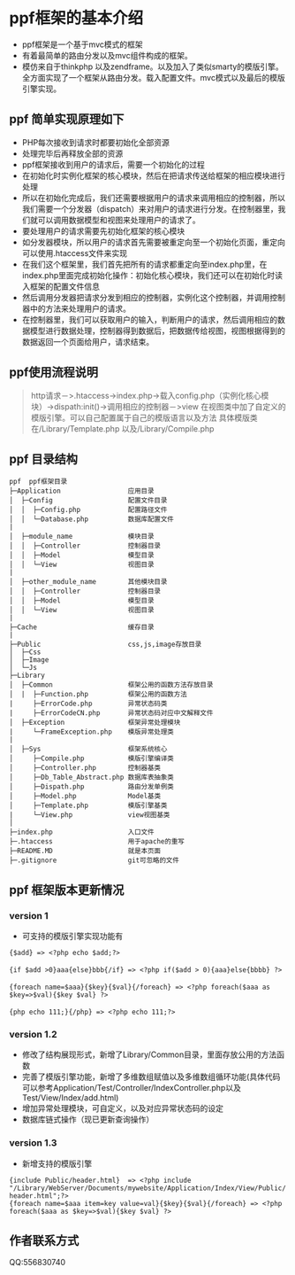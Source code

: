 # ppf框架的基本介绍

- ppf框架是一个基于mvc模式的框架
- 有着最简单的路由分发以及mvc组件构成的框架。
- 模仿来自于thinkphp 以及zendframe。以及加入了类似smarty的模版引擎。全方面实现了一个框架从路由分发。载入配置文件。mvc模式以及最后的模版引擎实现。

## ppf 简单实现原理如下

- PHP每次接收到请求时都要初始化全部资源
- 处理完毕后再释放全部的资源
- ppf框架接收到用户的请求后，需要一个初始化的过程
- 在初始化时实例化框架的核心模块，然后在把请求传送给框架的相应模块进行处理
- 所以在初始化完成后，我们还需要根据用户的请求来调用相应的控制器，所以我们需要一个分发器（dispatch）来对用户的请求进行分发。在控制器里，我们就可以调用数据模型和视图来处理用户的请求了。
- 要处理用户的请求需要先初始化框架的核心模块
- 如分发器模块，所以用户的请求首先需要被重定向至一个初始化页面，重定向可以使用.htaccess文件来实现
- 在我们这个框架里，我们首先把所有的请求都重定向至index.php里，在index.php里面完成初始化操作：初始化核心模块，我们还可以在初始化时读入框架的配置文件信息
- 然后调用分发器把请求分发到相应的控制器，实例化这个控制器，并调用控制器中的方法来处理用户的请求。
- 在控制器里，我们可以获取用户的输入，判断用户的请求，然后调用相应的数据模型进行数据处理，控制器得到数据后，把数据传给视图，视图根据得到的数据返回一个页面给用户，请求结束。

## ppf使用流程说明

> http请求－>.htaccess->index.php->载入config.php（实例化核心模块）->dispath:init()->调用相应的控制器－>view
> 在视图类中加了自定义的模版引擎。可以自己配置属于自己的模版语言以及方法
> 具体模版类在/Library/Template.php 以及/Library/Compile.php

## ppf 目录结构
```
ppf  ppf框架目录
├─Application                 应用目录
│  ├─Config                   配置文件目录
│  │  ├─Config.php            配置路径文件
│  │  └─Database.php          数据库配置文件
|
│  ├─module_name              模块目录
│  │  ├─Controller            控制器目录
│  │  ├─Model                 模型目录
│  │  └─View                  视图目录
|
│  ├─other_module_name        其他模块目录
│  │  ├─Controller            控制器目录
│  │  ├─Model                 模型目录
│  │  └─View                  视图目录
|
├─Cache                       缓存目录
|
├─Public                      css,js,image存放目录
│  ├─Css                
│  ├─Image              
│  └─Js                 
├─Library
│  ├─Common                   框架公用的函数方法存放目录
│  |  ├─Function.php          框架公用的函数方法
|     ├─ErrorCode.php         异常状态码类
|     ├─ErrorCodeCN.php       异常状态码对应中文解释文件
│  ├─Exception                框架异常处理模块
|     └─FrameException.php    模版异常处理类
|
│  ├─Sys                      框架系统核心
│     ├─Compile.php           模版引擎编译类
│     ├─Controller.php        控制器基类
│     ├─Db_Table_Abstract.php 数据库表抽象类
│     ├─Dispath.php           路由分发单例类
│     ├─Model.php             Model基类 
│     ├─Template.php          模版引擎基类
|     └─View.php              view视图基类
│
├─index.php                   入口文件
├─.htaccess                   用于apache的重写
├─README.MD                   就是本页面
├─.gitignore                  git可忽略的文件
```

## ppf 框架版本更新情况

### version 1
- 可支持的模版引擎实现功能有

```{$add} => <?php echo $add;?>```<br>   
```{if $add >0}aaa{else}bbb{/if} => <?php if($add > 0){aaa}else{bbbb} ?>```<br>  
```{foreach name=$aaa}{$key}{$val}{/foreach} => <?php foreach($aaa as $key=>$val){$key $val} ?>```<br>  
```{php echo 111;}{/php} => <?php echo 111;?>```<br>  
### version 1.2
- 修改了结构展现形式，新增了Library/Common目录，里面存放公用的方法函数
- 完善了模版引擎功能，新增了多维数组赋值以及多维数组循环功能(具体代码可以参考Application/Test/Controller/IndexController.php以及Test/View/Index/add.html)
- 增加异常处理模块，可自定义，以及对应异常状态码的设定
- 数据库链式操作（现已更新查询操作）
### version 1.3
- 新增支持的模版引擎

```{include Public/header.html}  => <?php include "/Library/WebServer/Documents/mywebsite/Application/Index/View/Public/header.html";?>```<br>
```{foreach name=$aaa item=key value=val}{$key}{$val}{/foreach} => <?php foreach($aaa as $key=>$val){$key $val} ?>```<br>  
## 作者联系方式

QQ:556830740
